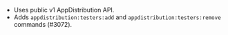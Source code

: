 - Uses public v1 AppDistribution API.
- Adds `appdistribution:testers:add` and `appdistribution:testers:remove` commands (#3072).
